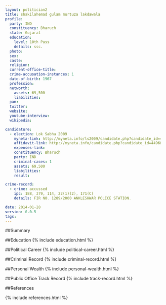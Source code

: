 ```yaml
---
layout: politician2
title: shakilahemad gulam murtuza lakdawala
profile: 
  party: IND
  constituency: Bharuch
  state: Gujarat
  education: 
    level: 10th Pass
    details: ssc.
  photo: 
  sex: 
  caste: 
  religion: 
  current-office-title: 
  crime-accusation-instances: 1
  date-of-birth: 1967
  profession: 
  networth: 
    assets: 69,500
    liabilities: 
  pan: 
  twitter: 
  website: 
  youtube-interview: 
  wikipedia: 

candidature: 
  - election: Lok Sabha 2009
    myneta-link: http://myneta.info/ls2009/candidate.php?candidate_id=4496
    affidavit-link: http://myneta.info/candidate.php?candidate_id=4496&scan=original
    expenses-link: 
    constituency: Bharuch 
    party: IND
    criminal-cases: 1
    assets: 69,500
    liabilities: 
    result:  

crime-record: 
  - crime: accussed
    ipc: 188, 379, 114, 22(1)(2), 171(C)
    details: FIR NO. 1289/2000 ANKLESHWAR POLICE STATION. 

date: 2014-01-28
version: 0.0.5
tags: 
---
```

##Summary


##Education
{% include education.html %}


##Political Career
{% include political-career.html %}


##Criminal Record
{% include criminal-record.html %}


##Personal Wealth
{% include personal-wealth.html %}


##Public Office Track Record
{% include track-record.html %}


##References


{% include references.html %}